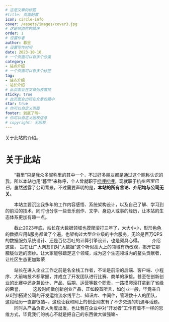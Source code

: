 ```yaml
---
# 这是文章的标题
#title: 页面配置
icon: circle-info
cover: /assets/images/cover3.jpg
# 这是侧边栏的顺序
order: 1
# 设置作者
author: 暮里
# 设置写作时间
date: 2023-10-10
# 一个页面可以有多个分类
category:
- 站点介绍
# 一个页面可以有多个标签
tag:
- 站点介绍
- 站长介绍
# 此页面会在文章列表置顶
sticky: true
# 此页面会出现在文章收藏中
star: true
# 你可以自定义页脚
footer: 到底了哟~
# 你可以自定义版权信息
# copyright: 无版权
---
```


关于此站的介绍。

<!-- more -->
# 关于此站

&emsp;&emsp;“暮里”只是我众多昵称里的其中一个，不过好多朋友都是通过这个昵称认识的我，所以本站也用“暮里”来称呼，个人曾就职于[哔哩哔哩](https://www.bilibili.com/)，现就职于杭州*阿里巴巴*，虽然透露了公司背景，不过需要声明的是，**本站的所有言论、介绍均与公司无关**。

&emsp;&emsp;本站主要沉淀我多年的工作内容感悟、系统架构设计，以及自己了解、学习到的前沿的技术，同时也分享一些音乐创作、文学、身边人或事的经历，让本站的生态体系更加有趣一点。

&emsp;&emsp;截止2023年底，站长在大数据领域也摸爬滚打三年了，大大小小，形形色色的数据应用&服务都做了个遍，也架构过大型企业级的中台服务，无论是百万QPS的数据服务系统设计、还是百亿吞吐的计算引擎设计，也是颇具心得。
&emsp;&emsp;介绍这些， 旨在让广大网友们对“大数据”这个听似高大上的领域有所改观，揭开它那朦胧似远的面纱。让大家能够踏足这个领域，成为这个生态领域内的鳌头贡献者，让社区生态更加繁荣

&emsp;&emsp;站长在进入企业工作之前是名全栈工作者，不论是前沿的后端、客户端、小程序、大前端技术都掌握，并成立了开发团队进行比赛、商单的承接。甚至在创新创业的比赛中还身兼设计、产品、后期、运营等数个职责，一路摸爬滚打拿到了省级的荣誉，
&emsp;&emsp;这段时间做创新创业产品，正如段首所言，如创业一般，毕竟亲自从0到1搭建公司的开发运维流水线平台、知识库、中间件，管理数十人的团队，这段经历一直都很酷~，这也让我和网上的创业网友有了不少交流的机遇与话题。
&emsp;&emsp;同时从产品负责人角度出发，也让我在企业中对“开发者”工作有着不一样的思维方式，毕竟我们的初心不就是把自己的东西做大做强嘛~
